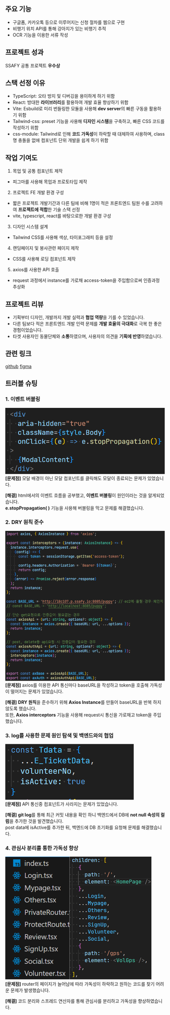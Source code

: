 ## 주요 기능

- 구글폼, 카카오톡 등으로 이루어지는 신청 절차를 웹으로 구현
- 비행기 위치 API를 통해 강아지가 있는 비행기 추적
- OCR 기능을 이용한 서류 작성

## 프로젝트 성과

SSAFY 공통 프로젝트 **우수상**

## 스택 선정 이유

- TypeScript: 오타 방지 및 디버깅을 용이하게 하기 위함
- React: 방대한 **라이브러리**를 활용하여 개발 효율 향상하기 위함
- Vite: Esbuild로 미리 번들링한 모듈을 사용해 **dev server**의 빠른 구동을 활용하기 위함
- Tailwind-css: preset 기능을 사용해 **디자인 시스템**을 구축하고, 빠른 CSS 코드를 작성하기 위함
- css-module: Tailwind로 인해 **코드 가독성**이 하락할 때 대체하여 사용하며, class명 충돌을 없애 컴포넌트 단위 개발을 쉽게 하기 위함

## 작업 기여도

1. 목업 및 공통 컴포넌트 제작

- 피그마를 사용해 목업과 프로토타입 제작

2. 프로젝트 FE 개발 환경 구성

- 짧은 프로젝트 개발기간과 다른 팀에 비해 1명이 적은 프론트엔드 팀원 수를 고려하여 **프로젝트에 적합**한 기술 스택 선정
- vite, typescript, react를 바탕으로한 개발 환경 구성

3. 디자인 시스템 설계

- Tailwind CSS를 사용해 색상, 타이포그래피 등을 설정

4. 랜딩페이지 및 봉사관련 페이지 제작

- CSS를 사용해 로딩 컴포넌트 제작

5. axios를 사용한 API 호출

- request 과정에서 instance를 가로채 access-token을 주입함으로써 인증과정 추상화

## 프로젝트 리뷰

- 기획부터 디자인, 개발까지 개발 실력과 **협업 역량**을 기를 수 있었습니다.
- 다른 팀보다 적은 프론트엔드 개발 인력 문제를 **개발 효율의 극대화**로 극복 한 좋은 경험이었습니다.
- 타겟 사용자인 동물단체와 **소통**하였으며, 사용자의 의견을 **기획에 반영**하였습니다.

## 관련 링크

[github](https://github.com/appletail/PuppyLink)
[figma](https://www.figma.com/design/dEp1hJuA7Ge6LZYpCuTpDq/Puppy-Link?node-id=0-1&t=MRs85S5Wb53htO2Z-0)

## 트러블 슈팅

### 1. 이벤트 버블링

![PuppyLink1](image/PuppyLink1.png)  
**[문제점]** 모달 배경이 아닌 모달 컴포넌트를 클릭해도 모달이 종료되는 문제가 있었습니다.

**[해결]** html에서의 이벤트 흐름을 공부했고, **이벤트 버블링**이 원인이라는 것을 알게되었습니다.  
**e.stopPropagation( )** 기능을 사용해 버블링을 막고 문제를 해결했습니다.

### 2. DRY 원칙 준수

![PuppyLink2](image/PuppyLink2.png)  
**[문제점]** axios를 이용한 API 통신마다 baseURL을 작성하고 token을 호출해 가독성이 떨어지는 문제가 있었습니다.

**[해결]** **DRY 원칙**을 준수하기 위해 **Axios Instance**를 만들어 baseURL을 반복 하지 않도록 했습니다.  
또한, **Axios interceptors** 기능을 사용해 request시 통신을 가로채고 token을 주입했습니다.

### 3. log를 사용한 문제 원인 탐색 및 백엔드와의 협업

![PuppyLink3](image/PuppyLink3.png)  
**[문제점]** API 통신중 컴포넌트가 사라지는 문제가 있었습니다.

**[해결]** **git log**를 통해 최근 커밋 내용을 확인 하니 백엔드에서 DB에 **not null 속성의 컬럼**을 추가한 것을 발견했습니다.  
post data에 isActive를 추가한 뒤, 백엔드에 DB 초기화를 요청해 문제를 해결했습니다.

### 4. 관심사 분리를 통한 가독성 향상

![PuppyLink4](image/PuppyLink4.png)  
**[문제점]** router의 페이지가 늘어남에 따라 가독성이 하락하고 원하는 코드를 찾기 어려운 문제가 발생했습니다.

**[해결]** 코드 분리와 스프레드 연산자를 통해 관심사를 분리하고 가독성을 향상하였습니다.
